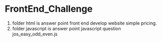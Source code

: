 # FrontEnd_Challenge

1. folder html is answer point front end develop website simple pricing.
2. folder javascript is answer point javascript question jos_easy_odd_even.js
